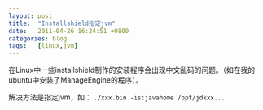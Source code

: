 ```yaml
---
layout: post
title:  "Installshield指定jvm"
date:   2011-04-26 16:24:51 +0800
categories: blog
tags:   [linux,jvm]
---
```

在Linux中一些installshield制作的安装程序会出现中文乱码的问题。（如在我的ubuntu中安装了ManageEngine的程序）。
 
解决方法是指定jvm，如：
`./xxx.bin -is:javahome /opt/jdkxx...`